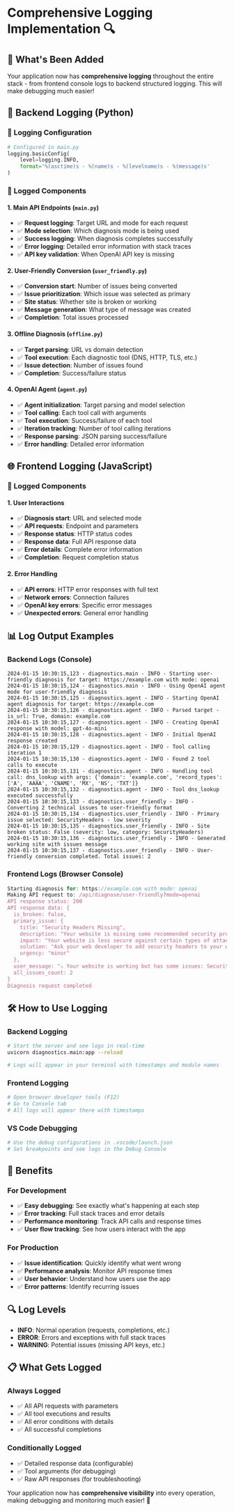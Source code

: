 # Comprehensive Logging Implementation 🔍

## 🎯 **What's Been Added**

Your application now has **comprehensive logging** throughout the entire stack - from frontend console logs to backend structured logging. This will make debugging much easier!

## 📝 **Backend Logging (Python)**

### 🔧 **Logging Configuration**
```python
# Configured in main.py
logging.basicConfig(
    level=logging.INFO,
    format='%(asctime)s - %(name)s - %(levelname)s - %(message)s'
)
```

### 📍 **Logged Components**

#### **1. Main API Endpoints (`main.py`)**
- ✅ **Request logging**: Target URL and mode for each request
- ✅ **Mode selection**: Which diagnosis mode is being used
- ✅ **Success logging**: When diagnosis completes successfully
- ✅ **Error logging**: Detailed error information with stack traces
- ✅ **API key validation**: When OpenAI API key is missing

#### **2. User-Friendly Conversion (`user_friendly.py`)**
- ✅ **Conversion start**: Number of issues being converted
- ✅ **Issue prioritization**: Which issue was selected as primary
- ✅ **Site status**: Whether site is broken or working
- ✅ **Message generation**: What type of message was created
- ✅ **Completion**: Total issues processed

#### **3. Offline Diagnosis (`offline.py`)**
- ✅ **Target parsing**: URL vs domain detection
- ✅ **Tool execution**: Each diagnostic tool (DNS, HTTP, TLS, etc.)
- ✅ **Issue detection**: Number of issues found
- ✅ **Completion**: Success/failure status

#### **4. OpenAI Agent (`agent.py`)**
- ✅ **Agent initialization**: Target parsing and model selection
- ✅ **Tool calling**: Each tool call with arguments
- ✅ **Tool execution**: Success/failure of each tool
- ✅ **Iteration tracking**: Number of tool calling iterations
- ✅ **Response parsing**: JSON parsing success/failure
- ✅ **Error handling**: Detailed error information

## 🌐 **Frontend Logging (JavaScript)**

### 📍 **Logged Components**

#### **1. User Interactions**
- ✅ **Diagnosis start**: URL and selected mode
- ✅ **API requests**: Endpoint and parameters
- ✅ **Response status**: HTTP status codes
- ✅ **Response data**: Full API response data
- ✅ **Error details**: Complete error information
- ✅ **Completion**: Request completion status

#### **2. Error Handling**
- ✅ **API errors**: HTTP error responses with full text
- ✅ **Network errors**: Connection failures
- ✅ **OpenAI key errors**: Specific error messages
- ✅ **Unexpected errors**: General error handling

## 📊 **Log Output Examples**

### Backend Logs (Console)
```
2024-01-15 10:30:15,123 - diagnostics.main - INFO - Starting user-friendly diagnosis for target: https://example.com with mode: openai
2024-01-15 10:30:15,124 - diagnostics.main - INFO - Using OpenAI agent mode for user-friendly diagnosis
2024-01-15 10:30:15,125 - diagnostics.agent - INFO - Starting OpenAI agent diagnosis for target: https://example.com
2024-01-15 10:30:15,126 - diagnostics.agent - INFO - Parsed target - is_url: True, domain: example.com
2024-01-15 10:30:15,127 - diagnostics.agent - INFO - Creating OpenAI response with model: gpt-4o-mini
2024-01-15 10:30:15,128 - diagnostics.agent - INFO - Initial OpenAI response created
2024-01-15 10:30:15,129 - diagnostics.agent - INFO - Tool calling iteration 1
2024-01-15 10:30:15,130 - diagnostics.agent - INFO - Found 2 tool calls to execute
2024-01-15 10:30:15,131 - diagnostics.agent - INFO - Handling tool call: dns_lookup with args: {'domain': 'example.com', 'record_types': ['A', 'AAAA', 'CNAME', 'MX', 'NS', 'TXT']}
2024-01-15 10:30:15,132 - diagnostics.agent - INFO - Tool dns_lookup executed successfully
2024-01-15 10:30:15,133 - diagnostics.user_friendly - INFO - Converting 2 technical issues to user-friendly format
2024-01-15 10:30:15,134 - diagnostics.user_friendly - INFO - Primary issue selected: SecurityHeaders - low severity
2024-01-15 10:30:15,135 - diagnostics.user_friendly - INFO - Site broken status: False (severity: low, category: SecurityHeaders)
2024-01-15 10:30:15,136 - diagnostics.user_friendly - INFO - Generated working site with issues message
2024-01-15 10:30:15,137 - diagnostics.user_friendly - INFO - User-friendly conversion completed. Total issues: 2
```

### Frontend Logs (Browser Console)
```javascript
Starting diagnosis for: https://example.com with mode: openai
Making API request to: /api/diagnose/user-friendly?mode=openai
API response status: 200
API response data: {
  is_broken: false,
  primary_issue: {
    title: "Security Headers Missing",
    description: "Your website is missing some recommended security protections.",
    impact: "Your website is less secure against certain types of attacks.",
    solution: "Ask your web developer to add security headers to your website configuration.",
    urgency: "minor"
  },
  user_message: "⚠️ Your website is working but has some issues: Security Headers Missing",
  all_issues_count: 2
}
Diagnosis request completed
```

## 🛠️ **How to Use Logging**

### **Backend Logging**
```bash
# Start the server and see logs in real-time
uvicorn diagnostics.main:app --reload

# Logs will appear in your terminal with timestamps and module names
```

### **Frontend Logging**
```bash
# Open browser developer tools (F12)
# Go to Console tab
# All logs will appear there with timestamps
```

### **VS Code Debugging**
```bash
# Use the debug configurations in .vscode/launch.json
# Set breakpoints and see logs in the Debug Console
```

## 🎯 **Benefits**

### **For Development**
- ✅ **Easy debugging**: See exactly what's happening at each step
- ✅ **Error tracking**: Full stack traces and error details
- ✅ **Performance monitoring**: Track API calls and response times
- ✅ **User flow tracking**: See how users interact with the app

### **For Production**
- ✅ **Issue identification**: Quickly identify what went wrong
- ✅ **Performance analysis**: Monitor API response times
- ✅ **User behavior**: Understand how users use the app
- ✅ **Error patterns**: Identify recurring issues

## 🔍 **Log Levels**

- **INFO**: Normal operation (requests, completions, etc.)
- **ERROR**: Errors and exceptions with full stack traces
- **WARNING**: Potential issues (missing API keys, etc.)

## 📋 **What Gets Logged**

### **Always Logged**
- ✅ All API requests with parameters
- ✅ All tool executions and results
- ✅ All error conditions with details
- ✅ All successful completions

### **Conditionally Logged**
- ✅ Detailed response data (configurable)
- ✅ Tool arguments (for debugging)
- ✅ Raw API responses (for troubleshooting)

Your application now has **comprehensive visibility** into every operation, making debugging and monitoring much easier! 🎉
